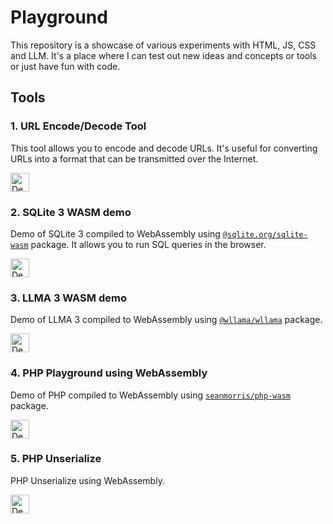 # Playground
This repository is a showcase of various experiments with HTML, JS, CSS and LLM. It's a place where I can test out new ideas and concepts or tools or just have fun with code.

## Tools

### 1. URL Encode/Decode Tool

This tool allows you to encode and decode URLs. It's useful for converting URLs into a format that can be transmitted over the Internet.

[<img src="https://img.shields.io/badge/DEMO-Try%20it%20out!-blue?style=for-the-badge&logo=github" alt="Demo Button" height="30"/>](https://tools.utkarshpatel.com/url-encode-decode.html)

### 2. SQLite 3 WASM demo

Demo of SQLite 3 compiled to WebAssembly using [`@sqlite.org/sqlite-wasm`](https://github.com/sqlite/sqlite-wasm) package. It allows you to run SQL queries in the browser.

[<img src="https://img.shields.io/badge/DEMO-Try%20it%20out!-blue?style=for-the-badge&logo=github" alt="Demo Button" height="30"/>](https://tools.utkarshpatel.com/sqlite3-wasm-demo.html)

### 3. LLMA 3 WASM demo
Demo of LLMA 3 compiled to WebAssembly using [`@wllama/wllama`](https://github.com/ngxson/wllama) package.

[<img src="https://img.shields.io/badge/DEMO-Try%20it%20out!-blue?style=for-the-badge&logo=github" alt="Demo Button" height="30"/>](https://tools.utkarshpatel.com/llama-3-wasm.html)

### 4. PHP Playground using WebAssembly

Demo of PHP compiled to WebAssembly using [`seanmorris/php-wasm`](https://github.com/seanmorris/php-wasm/) package.

[<img src="https://img.shields.io/badge/DEMO-Try%20it%20out!-blue?style=for-the-badge&logo=github" alt="Demo Button" height="30"/>](https://tools.utkarshpatel.com/wasm-php.html)

### 5. PHP Unserialize

PHP Unserialize using WebAssembly.

[<img src="https://img.shields.io/badge/DEMO-Try%20it%20out!-blue?style=for-the-badge&logo=github" alt="Demo Button" height="30"/>](https://tools.utkarshpatel.com/php-unserialize.html)